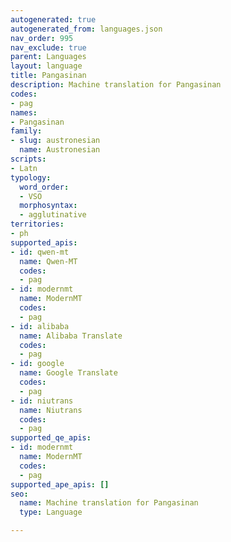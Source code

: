 ```yaml
---
autogenerated: true
autogenerated_from: languages.json
nav_order: 995
nav_exclude: true
parent: Languages
layout: language
title: Pangasinan
description: Machine translation for Pangasinan
codes:
- pag
names:
- Pangasinan
family:
- slug: austronesian
  name: Austronesian
scripts:
- Latn
typology:
  word_order:
  - VSO
  morphosyntax:
  - agglutinative
territories:
- ph
supported_apis:
- id: qwen-mt
  name: Qwen-MT
  codes:
  - pag
- id: modernmt
  name: ModernMT
  codes:
  - pag
- id: alibaba
  name: Alibaba Translate
  codes:
  - pag
- id: google
  name: Google Translate
  codes:
  - pag
- id: niutrans
  name: Niutrans
  codes:
  - pag
supported_qe_apis:
- id: modernmt
  name: ModernMT
  codes:
  - pag
supported_ape_apis: []
seo:
  name: Machine translation for Pangasinan
  type: Language

---
```



